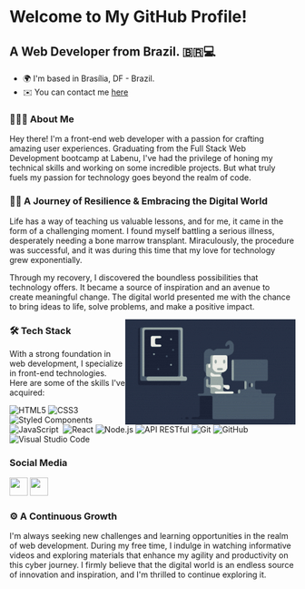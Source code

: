 # Welcome to My GitHub Profile!

## A Web Developer from Brazil. :brazil::computer:

* 🌍  I'm based in Brasília, DF - Brazil.
* ✉️  You can contact me [here](mailto:weslianebsb2@gmail.com)

### 👨🏻‍💻 About Me

Hey there! I'm a front-end web developer with a passion for crafting amazing user experiences. Graduating from the Full Stack Web Development bootcamp at Labenu, I've had the privilege of honing my technical skills and working on some incredible projects. But what truly fuels my passion for technology goes beyond the realm of code.

###  💪🏽 A Journey of Resilience & Embracing the Digital World

Life has a way of teaching us valuable lessons, and for me, it came in the form of a challenging moment. I found myself battling a serious illness, desperately needing a bone marrow transplant. Miraculously, the procedure was successful, and it was during this time that my love for technology grew exponentially.

Through my recovery, I discovered the boundless possibilities that technology offers. It became a source of inspiration and an avenue to create meaningful change. The digital world presented me with the chance to bring ideas to life, solve problems, and make a positive impact.

<img alt="Night Coding" src="https://raw.githubusercontent.com/AVS1508/AVS1508/master/assets/Night-Coding.gif" align="right"/>

### 🛠 Tech Stack

With a strong foundation in web development, I specialize in front-end technologies. Here are some of the skills I've acquired:

![HTML5](https://img.shields.io/badge/html5-%23E34F26.svg?style=for-the-badge&logo=html5&logoColor=white)
![CSS3](https://img.shields.io/badge/css3-%231572B6.svg?style=for-the-badge&logo=css3&logoColor=white)
![Styled Components](https://img.shields.io/badge/styled--components-DB7093?style=for-the-badge&logo=styled-components&logoColor=white)<br/>
![JavaScript](https://img.shields.io/badge/-JavaScript-05122A?style=flat&logo=javascript)&nbsp;
![React](https://img.shields.io/badge/-React-05122A?style=flat&logo=react)
![Node.js](https://img.shields.io/badge/-Node.js-05122A?style=flat&logo=node.js)
![API RESTful](https://img.shields.io/badge/-RESTful-05122A?style=flat&logo=rest)
![Git](https://img.shields.io/badge/-Git-05122A?style=flat&logo=git)
![GitHub](https://img.shields.io/badge/-GitHub-05122A?style=flat&logo=github)
![Visual Studio Code](https://img.shields.io/badge/-Visual%20Studio%20Code-05122A?style=flat&logo=visual-studio-code&logoColor=007ACC)

### Social Media
<p align="left">
  <a href="https://www.github.com/weslianevieira" target="_blank" rel="noreferrer"><img src="https://raw.githubusercontent.com/danielcranney/readme-generator/main/public/icons/socials/github.svg" width="32" height="32" /></a>
 <a href="https://www.linkedin.com/in/weslianevieira" target="_blank" rel="noreferrer"><img src="https://raw.githubusercontent.com/danielcranney/readme-generator/main/public/icons/socials/linkedin.svg" width="32" height="32" /></a>
</p>


### ⚙️ A Continuous Growth

I'm always seeking new challenges and learning opportunities in the realm of web development. During my free time, I indulge in watching informative videos and exploring materials that enhance my agility and productivity on this cyber journey. I firmly believe that the digital world is an endless source of innovation and inspiration, and I'm thrilled to continue exploring it.

